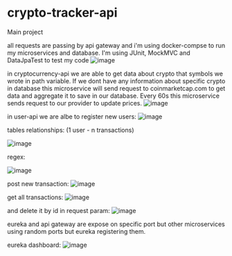 # crypto-tracker-api
Main project

all requests are passing by api gateway and i'm using docker-compse to run my microservices and database. I'm using JUnit, MockMVC and DataJpaTest to test my code
![image](https://user-images.githubusercontent.com/63502583/162628247-8cb1e3c7-065d-4394-a88a-d58c43b88f2a.png)

in cryptocurrency-api we are able to get data about crypto that symbols we wrote in path variable. If we dont have any information about specific crypto in database this microservice will send request to coinmarketcap.com to get data and aggregate it to save in our database. Every 60s this microservice sends request to our provider to update prices.
![image](https://user-images.githubusercontent.com/63502583/162628631-f1ca3291-4878-47af-a9e1-a71b469d60a0.png)

in user-api we are albe to register new users:
![image](https://user-images.githubusercontent.com/63502583/162629295-655ca136-1679-4c52-8a6f-b9e307c4960e.png)

tables relationships: (1 user - n transactions) 

![image](https://user-images.githubusercontent.com/63502583/162629786-8b103ab8-153b-498b-b67c-85504684427e.png)


regex: 

![image](https://user-images.githubusercontent.com/63502583/162629316-e6308126-1d9f-48e0-a1cf-3bbc753ba269.png)

post new transaction:
![image](https://user-images.githubusercontent.com/63502583/162629402-2a579df4-e032-4aff-8911-15607a3e04fe.png)

get all transactions:
![image](https://user-images.githubusercontent.com/63502583/162629472-48da4508-788f-4cd9-b71b-520a8d367106.png)

and delete it by id in request param:
![image](https://user-images.githubusercontent.com/63502583/162629518-091046f6-dbee-4c90-9d01-961603eff2d5.png)

eureka and api gateway are expose on specific port but other microservices using random ports but eureka registering them. 

eureka dashboard:
![image](https://user-images.githubusercontent.com/63502583/162629567-55078d9f-f806-4a23-b2b7-ac98f3a612dd.png)


